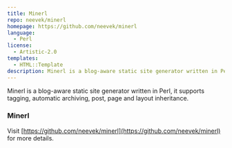 ```yaml
---
title: Minerl
repo: neevek/minerl
homepage: https://github.com/neevek/minerl
language:
  - Perl
license:
  - Artistic-2.0
templates:
  - HTML::Template
description: Minerl is a blog-aware static site generator written in Perl.
---
```


Minerl is a blog-aware static site generator written in Perl, it supports tagging, automatic archiving, post, page and layout inheritance.

### Minerl

Visit [https://github.com/neevek/minerl](https://github.com/neevek/minerl) for more details.
